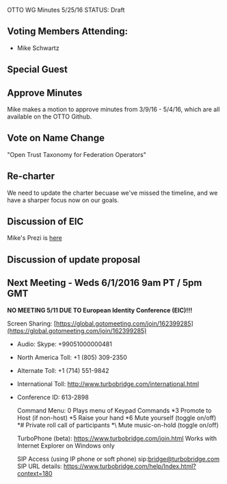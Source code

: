 OTTO WG Minutes 5/25/16
STATUS: Draft

## Voting Members Attending:
 - Mike Schwartz

## Special Guest

## Approve Minutes

Mike makes a motion to approve minutes from 3/9/16 - 5/4/16, which are all 
available on the OTTO Github.

## Vote on Name Change

"Open Trust Taxonomy for Federation Operators"

## Re-charter

We need to update the charter becuase we've missed the timeline, and we have a 
sharper focus now on our goals. 

## Discussion of EIC

Mike's Prezi is [here](https://prezi.com/vbh50clio1h7/eic-kantara-otto/)

## Discussion of update proposal


## Next Meeting - Weds 6/1/2016 9am PT / 5pm GMT

  **NO MEETING 5/11 DUE TO European Identity Conference (EIC)!!!**

Screen Sharing: [https://global.gotomeeting.com/join/162399285](https://global.gotomeeting.com/join/162399285)

 - Audio: Skype: +99051000000481
 - North America Toll: +1 (805) 309-2350
 - Alternate Toll: +1 (714) 551-9842
 - International Toll: http://www.turbobridge.com/international.html

 - Conference ID: 613-2898

    Command Menu: 0 Plays menu of Keypad Commands *3 Promote to Host (if non-host) *5 Raise your hand 
    *6 Mute yourself (toggle on/off) *# Private roll call of participants *\ Mute music-on-hold (toggle on/off)

    TurboPhone (beta): https://www.turbobridge.com/join.html Works with Internet Explorer on Windows only

    SIP Access (using IP phone or soft phone) sip:bridge@turbobridge.com
    SIP URL details: https://www.turbobridge.com/help/Index.html?context=180

